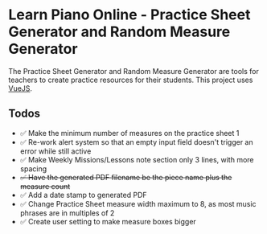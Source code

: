 # Learn Piano Online - Practice Sheet Generator and Random Measure Generator
The Practice Sheet Generator and Random Measure Generator are tools for teachers to create practice resources for their students. This project uses [VueJS](https://www.vuejs.org).

## Todos
- ✅ Make the minimum number of measures on the practice sheet 1
- ✅ Re-work alert system so that an empty input field doesn't trigger an error while still active
- ✅ Make Weekly Missions/Lessons note section only 3 lines, with more spacing
- ~~✅ Have the generated PDF filename be the piece name plus the measure count~~
- ✅ Add a date stamp to generated PDF
- ✅ Change Practice Sheet measure width maximum to 8, as most music phrases are in multiples of 2
- ✅ Create user setting to make measure boxes bigger